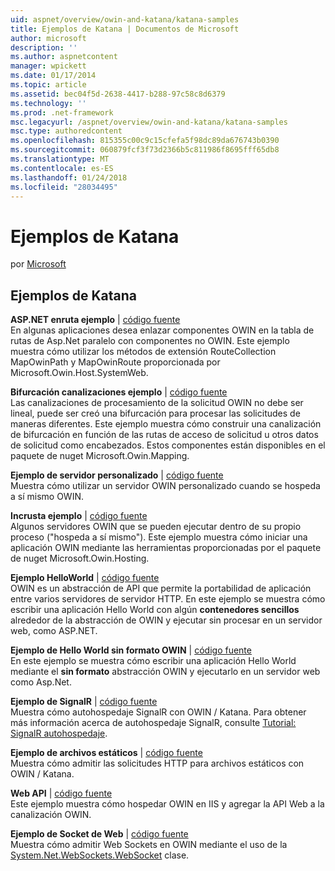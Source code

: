 ```yaml
---
uid: aspnet/overview/owin-and-katana/katana-samples
title: Ejemplos de Katana | Documentos de Microsoft
author: microsoft
description: ''
ms.author: aspnetcontent
manager: wpickett
ms.date: 01/17/2014
ms.topic: article
ms.assetid: bec04f5d-2638-4417-b288-97c58c8d6379
ms.technology: ''
ms.prod: .net-framework
msc.legacyurl: /aspnet/overview/owin-and-katana/katana-samples
msc.type: authoredcontent
ms.openlocfilehash: 815355c00c9c15cfefa5f98dc89da676743b0390
ms.sourcegitcommit: 060879fcf3f73d2366b5c811986f8695fff65db8
ms.translationtype: MT
ms.contentlocale: es-ES
ms.lasthandoff: 01/24/2018
ms.locfileid: "28034495"
---
```

<a name="katana-samples"></a>Ejemplos de Katana
====================
por [Microsoft](https://github.com/microsoft)

## <a name="katana-samples"></a>Ejemplos de Katana

**ASP.NET enruta ejemplo** | [código fuente](http://aspnet.codeplex.com/sourcecontrol/latest#Samples/Katana/AspNetRoutes/ReadMe.txt)  
En algunas aplicaciones desea enlazar componentes OWIN en la tabla de rutas de Asp.Net paralelo con componentes no OWIN. Este ejemplo muestra cómo utilizar los métodos de extensión RouteCollection MapOwinPath y MapOwinRoute proporcionada por Microsoft.Owin.Host.SystemWeb.

**Bifurcación canalizaciones ejemplo** | [código fuente](http://aspnet.codeplex.com/sourcecontrol/latest#Samples/Katana/BranchingPipelines/ReadMe.txt)  
Las canalizaciones de procesamiento de la solicitud OWIN no debe ser lineal, puede ser creó una bifurcación para procesar las solicitudes de maneras diferentes. Este ejemplo muestra cómo construir una canalización de bifurcación en función de las rutas de acceso de solicitud u otros datos de solicitud como encabezados. Estos componentes están disponibles en el paquete de nuget Microsoft.Owin.Mapping.

**Ejemplo de servidor personalizado** | [código fuente](http://aspnet.codeplex.com/sourcecontrol/latest#Samples/Katana/CustomServer/MyCustomServer/CustomServer.cs)   
Muestra cómo utilizar un servidor OWIN personalizado cuando se hospeda a sí mismo OWIN.

**Incrusta ejemplo** | [código fuente](http://aspnet.codeplex.com/sourcecontrol/latest#Samples/Katana/Embedded/ReadMe.txt)  
Algunos servidores OWIN que se pueden ejecutar dentro de su propio proceso (&quot;hospeda a sí mismo&quot;). Este ejemplo muestra cómo iniciar una aplicación OWIN mediante las herramientas proporcionadas por el paquete de nuget Microsoft.Owin.Hosting.

**Ejemplo HelloWorld** | [código fuente](http://aspnet.codeplex.com/sourcecontrol/latest#Samples/Katana/HelloWorld/ReadMe.txt)  
OWIN es un abstracción de API que permite la portabilidad de aplicación entre varios servidores de servidor HTTP. En este ejemplo se muestra cómo escribir una aplicación Hello World con algún **contenedores sencillos** alrededor de la abstracción de OWIN y ejecutar sin procesar en un servidor web, como ASP.NET.

**Ejemplo de Hello World sin formato OWIN** | [código fuente](http://aspnet.codeplex.com/sourcecontrol/latest#Samples/Katana/HelloWorldRawOwin/ReadMe.txt)  
En este ejemplo se muestra cómo escribir una aplicación Hello World mediante el **sin formato** abstracción OWIN y ejecutarlo en un servidor web como Asp.Net.

**Ejemplo de SignalR** | [código fuente](http://aspnet.codeplex.com/sourcecontrol/latest#Samples/Katana/SignalR/Program.cs)  
Muestra cómo autohospedaje SignalR con OWIN / Katana. Para obtener más información acerca de autohospedaje SignalR, consulte [Tutorial: SignalR autohospedaje](../../../signalr/overview/deployment/tutorial-signalr-self-host.md).

**Ejemplo de archivos estáticos** | [código fuente](http://aspnet.codeplex.com/sourcecontrol/latest#Samples/Katana/StaticFilesSample/Startup.cs)   
Muestra cómo admitir las solicitudes HTTP para archivos estáticos con OWIN / Katana.

**Web API** | [código fuente](http://aspnet.codeplex.com/sourcecontrol/latest#Samples/Katana/WebApi/ReadMe.txt)   
Este ejemplo muestra cómo hospedar OWIN en IIS y agregar la API Web a la canalización OWIN.

**Ejemplo de Socket de Web** | [código fuente](http://aspnet.codeplex.com/sourcecontrol/latest#Samples/Katana/WebSocketSample/WebSocketServer/Startup.cs)   
Muestra cómo admitir Web Sockets en OWIN mediante el uso de la [System.Net.WebSockets.WebSocket](https://msdn.microsoft.com/library/system.net.websockets.websocket(v=vs.110).aspx) clase.
